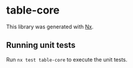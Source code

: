 # table-core

This library was generated with [Nx](https://nx.dev).

## Running unit tests

Run `nx test table-core` to execute the unit tests.
